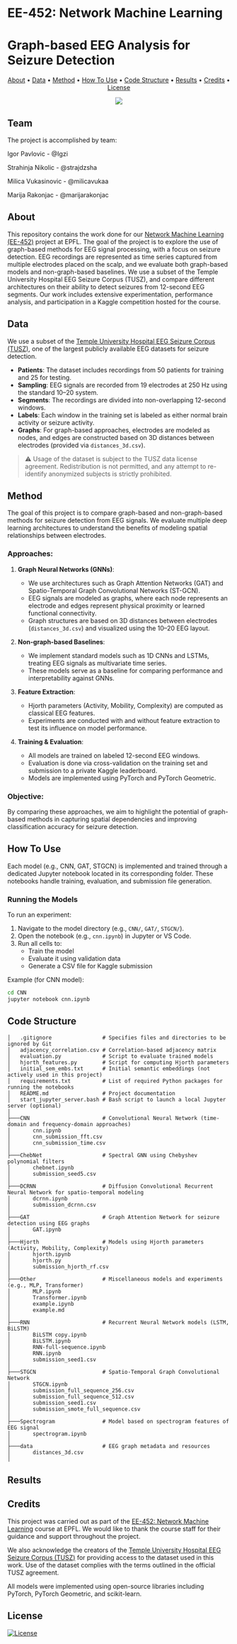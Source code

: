 #  EE-452: Network Machine Learning
# Graph-based EEG Analysis for Seizure Detection


<p align="center">
  <a href="#about">About</a> •
  <a href="#data">Data</a> •
  <a href="#method">Method</a> •
  <a href="#how-to-use">How To Use</a> •
  <a href="#code-structure">Code Structure</a> •
  <a href="#results">Results</a> •
  <a href="#credits">Credits</a> •
  <a href="#license">License</a>
</p>

<p align="center">
<a href="https://github.com/Blinorot/pytorch_project_template/blob/main/LICENSE">
   <img src=https://img.shields.io/badge/license-MIT-blue.svg>
</a>
</p>

## Team
The project is accomplished by team:

Igor Pavlovic - @Igzi

Strahinja Nikolic - @strajdzsha

Milica Vukasinovic - @milicavukaa

Marija Rakonjac - @marijarakonjac

## About

This repository contains the work done for our [Network Machine Learning (EE-452)](https://edu.epfl.ch/coursebook/en/network-machine-learning-EE-452) project at EPFL. The goal of the project is to explore the use of graph-based methods for EEG signal processing, with a focus on seizure detection. EEG recordings are represented as time series captured from multiple electrodes placed on the scalp, and we evaluate both graph-based models and non-graph-based baselines.
We use a subset of the Temple University Hospital EEG Seizure Corpus (TUSZ), and compare different architectures on their ability to detect seizures from 12-second EEG segments. Our work includes extensive experimentation, performance analysis, and participation in a Kaggle competition hosted for the course.


## Data

We use a subset of the [Temple University Hospital EEG Seizure Corpus (TUSZ)](https://www.frontiersin.org/journals/neuroinformatics/articles/10.3389/fninf.2018.00083/full), one of the largest publicly available EEG datasets for seizure detection.

- **Patients**: The dataset includes recordings from 50 patients for training and 25 for testing.
- **Sampling**: EEG signals are recorded from 19 electrodes at 250 Hz using the standard 10–20 system.
- **Segments**: The recordings are divided into non-overlapping 12-second windows.
- **Labels**: Each window in the training set is labeled as either normal brain activity or seizure activity.
- **Graphs**: For graph-based approaches, electrodes are modeled as nodes, and edges are constructed based on 3D distances between electrodes (provided via `distances_3d.csv`). 

> ⚠️ Usage of the dataset is subject to the TUSZ data license agreement. Redistribution is not permitted, and any attempt to re-identify anonymized subjects is strictly prohibited.


## Method

The goal of this project is to compare graph-based and non-graph-based methods for seizure detection from EEG signals. We evaluate multiple deep learning architectures to understand the benefits of modeling spatial relationships between electrodes.

### Approaches:

1. **Graph Neural Networks (GNNs)**:
   - We use architectures such as Graph Attention Networks (GAT) and Spatio-Temporal Graph Convolutional Networks (ST-GCN).
   - EEG signals are modeled as graphs, where each node represents an electrode and edges represent physical proximity or learned functional connectivity.
   - Graph structures are based on 3D distances between electrodes (`distances_3d.csv`) and visualized using the 10–20 EEG layout.

2. **Non-graph-based Baselines**:
   - We implement standard models such as 1D CNNs and LSTMs, treating EEG signals as multivariate time series.
   - These models serve as a baseline for comparing performance and interpretability against GNNs.

3. **Feature Extraction**:
   - Hjorth parameters (Activity, Mobility, Complexity) are computed as classical EEG features.
   - Experiments are conducted with and without feature extraction to test its influence on model performance.

4. **Training & Evaluation**:
   - All models are trained on labeled 12-second EEG windows.
   - Evaluation is done via cross-validation on the training set and submission to a private Kaggle leaderboard.
   - Models are implemented using PyTorch and PyTorch Geometric.

### Objective:

By comparing these approaches, we aim to highlight the potential of graph-based methods in capturing spatial dependencies and improving classification accuracy for seizure detection.


## How To Use

Each model (e.g., CNN, GAT, STGCN) is implemented and trained through a dedicated Jupyter notebook located in its corresponding folder. These notebooks handle training, evaluation, and submission file generation.

### Running the Models

To run an experiment:

1. Navigate to the model directory (e.g., `CNN/`, `GAT/`, `STGCN/`).
2. Open the notebook (e.g., `cnn.ipynb`) in Jupyter or VS Code.
3. Run all cells to:
   - Train the model
   - Evaluate it using validation data
   - Generate a CSV file for Kaggle submission

Example (for CNN model):

```bash
cd CNN
jupyter notebook cnn.ipynb
```

## Code Structure

```
│   .gitignore                # Specifies files and directories to be ignored by Git
│   adjacency_correlation.csv # Correlation-based adjacency matrix
│   evaluation.py             # Script to evaluate trained models
│   hjorth_features.py        # Script for computing Hjorth parameters
│   initial_sem_embs.txt      # Initial semantic embeddings (not actively used in this project)
│   requirements.txt          # List of required Python packages for running the notebooks
│   README.md                 # Project documentation
│   start_jupyter_server.bash # Bash script to launch a local Jupyter server (optional)
│
├───CNN                       # Convolutional Neural Network (time-domain and frequency-domain approaches)
│       cnn.ipynb
│       cnn_submission_fft.csv
│       cnn_submission_time.csv
│
├───ChebNet                   # Spectral GNN using Chebyshev polynomial filters
│       chebnet.ipynb
│       submission_seed5.csv
│
├───DCRNN                     # Diffusion Convolutional Recurrent Neural Network for spatio-temporal modeling
│       dcrnn.ipynb
│       submission_dcrnn.csv
│
├───GAT                       # Graph Attention Network for seizure detection using EEG graphs
│       GAT.ipynb
│
├───Hjorth                    # Models using Hjorth parameters (Activity, Mobility, Complexity)
│       hjorth.ipynb
│       hjorth.py
│       submission_hjorth_rf.csv
│
├───Other                     # Miscellaneous models and experiments (e.g., MLP, Transformer)
│       MLP.ipynb
│       Transformer.ipynb
│       example.ipynb
│       example.md
│
├───RNN                       # Recurrent Neural Network models (LSTM, BiLSTM)
│       BiLSTM copy.ipynb
│       BiLSTM.ipynb
│       RNN-full-sequence.ipynb
│       RNN.ipynb
│       submission_seed1.csv
│
├───STGCN                     # Spatio-Temporal Graph Convolutional Network
│       STGCN.ipynb
│       submission_full_sequence_256.csv
│       submission_full_sequence_512.csv
│       submission_seed1.csv
│       submission_smote_full_sequence.csv
│
├───Spectrogram               # Model based on spectrogram features of EEG signal
│       spectrogram.ipynb
│
├───data                      # EEG graph metadata and resources
│       distances_3d.csv
│
```

## Results



## Credits

This project was carried out as part of the [EE-452: Network Machine Learning](https://edu.epfl.ch/coursebook/en/network-machine-learning-EE-452) course at EPFL. We would like to thank the course staff for their guidance and support throughout the project.

We also acknowledge the creators of the [Temple University Hospital EEG Seizure Corpus (TUSZ)](https://www.frontiersin.org/journals/neuroinformatics/articles/10.3389/fninf.2018.00083/full) for providing access to the dataset used in this work. Use of the dataset complies with the terms outlined in the official TUSZ agreement.

All models were implemented using open-source libraries including PyTorch, PyTorch Geometric, and scikit-learn.


## License

[![License](https://img.shields.io/badge/license-MIT-blue.svg)](/LICENSE)
